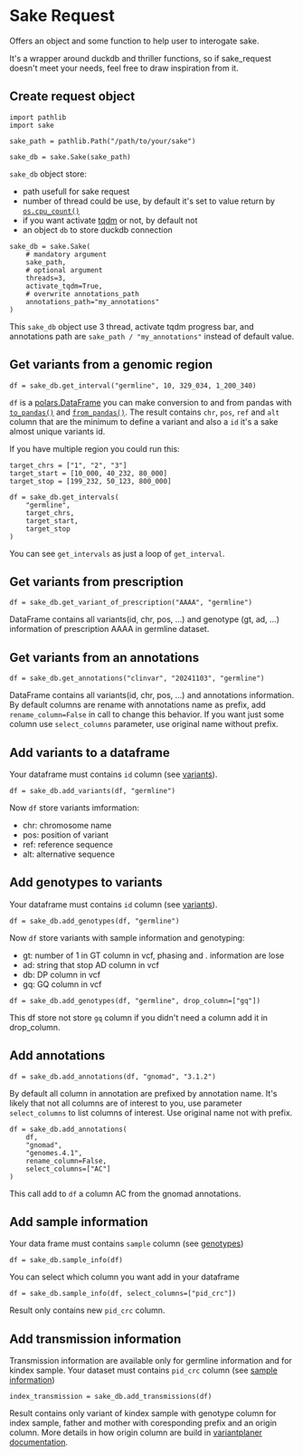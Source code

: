 # Sake Request

Offers an object and some function to help user to interogate sake.

It's a wrapper around duckdb and thriller functions, so if sake_request doesn't meet your needs, feel free to draw inspiration from it.

## Create request object

```
import pathlib
import sake

sake_path = pathlib.Path("/path/to/your/sake")

sake_db = sake.Sake(sake_path)
```

`sake_db` object store:
- path usefull for sake request
- number of thread could be use, by default it's set to value return by [`os.cpu_count()`](https://docs.python.org/3/library/os.html#os.cpu_count)
- if you want activate [tqdm](https://tqdm.github.io/) or not, by default not
- an object `db` to store duckdb connection

```
sake_db = sake.Sake(
    # mandatory argument
    sake_path,
	# optional argument
	threads=3,
	activate_tqdm=True,
	# overwrite annotations_path
	annotations_path="my_annotations"
)
```

This `sake_db` object use 3 thread, activate tqdm progress bar, and annotations path are `sake_path / "my_annotations"` instead of default value.

## Get variants from a genomic region

```
df = sake_db.get_interval("germline", 10, 329_034, 1_200_340)
```

`df` is a [polars.DataFrame](https://docs.pola.rs/api/python/stable/reference/dataframe/index.html) you can make conversion to and from pandas with [`to_pandas()`](https://docs.pola.rs/api/python/stable/reference/dataframe/api/polars.DataFrame.to_pandas.html#polars.DataFrame.to_pandas) and [`from_pandas()`](https://docs.pola.rs/api/python/stable/reference/api/polars.from_pandas.html). The result contains `chr`, `pos`, `ref` and `alt` column that are the minimum to define a variant and also a `id` it's a sake almost unique variants id.

If you have multiple region you could run this:
```
target_chrs = ["1", "2", "3"]
target_start = [10_000, 40_232, 80_000]
target_stop = [199_232, 50_123, 800_000]

df = sake_db.get_intervals(
    "germline",
	target_chrs,
	target_start,
	target_stop
)
```

You can see `get_intervals` as just a loop of `get_interval`.

## Get variants from prescription

```
df = sake_db.get_variant_of_prescription("AAAA", "germline")
```

DataFrame contains all variants(id, chr, pos, …) and genotype (gt, ad, …) information of prescription AAAA in germline dataset.

## Get variants from an annotations

```
df = sake_db.get_annotations("clinvar", "20241103", "germline")
```

DataFrame contains all variants(id, chr, pos, …) and annotations information. By default columns are rename with annotations name as prefix, add `rename_column=False` in call to change this behavior. If you want just some column use `select_columns` parameter, use original name without prefix.

## Add variants to a dataframe

Your dataframe must contains `id` column (see [variants](#get-variants-from-a-genomic-region)).

```
df = sake_db.add_variants(df, "germline")
```

Now `df` store variants imformation:
- chr: chromosome name
- pos: position of variant
- ref: reference sequence
- alt: alternative sequence

## Add genotypes to variants

Your dataframe must contains `id` column (see [variants](#get-variants-from-a-genomic-region)).

```
df = sake_db.add_genotypes(df, "germline")
```

Now `df` store variants with sample information and genotyping:
- gt: number of 1 in GT column in vcf, phasing and . information are lose
- ad: string that stop AD column in vcf
- db: DP column in vcf
- gq: GQ column in vcf

```
df = sake_db.add_genotypes(df, "germline", drop_column=["gq"])
```

This df store not store `gq` column if you didn't need a column add it in drop_column.

## Add annotations

```
df = sake_db.add_annotations(df, "gnomad", "3.1.2")
```

By default all column in annotation are prefixed by annotation name. It's likely that not all columns are of interest to you, use parameter `select_columns` to list columns of interest. Use original name not with prefix.

```
df = sake_db.add_annotations(
    df,
	"gnomad",
	"genomes.4.1",
	rename_column=False,
	select_columns=["AC"]
)
```

This call add to `df` a column AC from the gnomad annotations.

## Add sample information

Your data frame must contains `sample` column (see [genotypes](#add-genotypes-to-variants))

```
df = sake_db.sample_info(df)
```

You can select which column you want add in your dataframe

```
df = sake_db.sample_info(df, select_columns=["pid_crc"])
```

Result only contains new `pid_crc` column.

## Add transmission information

Transmission information are available only for germline information and for kindex sample. Your dataset must contains `pid_crc` column (see [sample information](#add-sample-information))

```
index_transmission = sake_db.add_transmissions(df)
```

Result contains only variant of kindex sample with genotype column for index sample, father and mother with coresponding prefix and an origin column. More details in how origin column are build in [variantplaner documentation](https://natir.github.io/variantplaner/usage/#compute-transmission-mode).
